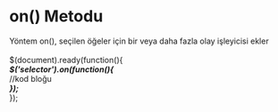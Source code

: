 <h1>on() Metodu</h1>
Yöntem on(), seçilen öğeler için bir veya daha fazla olay işleyicisi ekler <br><br>
$(document).ready(function(){  <br>
   <b><i>$('selector').on(function(){</i></b><br>
    //kod bloğu<br>
    <b><i>}); </i></b><br>
  }); <br>
  
